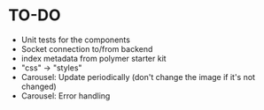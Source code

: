 # TO-DO
* Unit tests for the components
* Socket connection to/from backend
* index metadata from polymer starter kit
* "css" -> "styles"
* Carousel: Update periodically (don't change the image if it's not changed)
* Carousel: Error handling